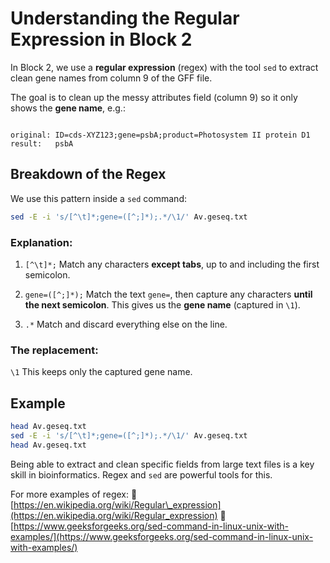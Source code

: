# Understanding the Regular Expression in Block 2

In Block 2, we use a **regular expression** (regex) with the tool `sed` to extract clean gene names from column 9 of the GFF file.

The goal is to clean up the messy attributes field (column 9) so it only shows the **gene name**, e.g.:

```

original: ID=cds-XYZ123;gene=psbA;product=Photosystem II protein D1
result:   psbA

````

## Breakdown of the Regex

We use this pattern inside a `sed` command:

```bash
sed -E -i 's/[^\t]*;gene=([^;]*);.*/\1/' Av.geseq.txt
````

### Explanation:

1. `[^\t]*;`
   Match any characters **except tabs**, up to and including the first semicolon.

2. `gene=([^;]*);`
   Match the text `gene=`, then capture any characters **until the next semicolon**.
   This gives us the **gene name** (captured in `\1`).

3. `.*`
   Match and discard everything else on the line.

### The replacement:

`\1`
This keeps only the captured gene name.


## Example

```bash
head Av.geseq.txt
sed -E -i 's/[^\t]*;gene=([^;]*);.*/\1/' Av.geseq.txt
head Av.geseq.txt
```


Being able to extract and clean specific fields from large text files is a key skill in bioinformatics.
Regex and `sed` are powerful tools for this.

For more examples of regex:
🔗 [https://en.wikipedia.org/wiki/Regular\_expression](https://en.wikipedia.org/wiki/Regular_expression)
🔗 [https://www.geeksforgeeks.org/sed-command-in-linux-unix-with-examples/](https://www.geeksforgeeks.org/sed-command-in-linux-unix-with-examples/)

